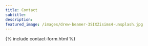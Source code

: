 ```yaml
---
title: Contact
subtitle: 
description: 
featured_image: /images/drew-beamer-3SIXZisims4-unsplash.jpg
---
```


{% include contact-form.html %}

<!-- We've made a contact form that you can use with [Formspree](https://formspree.io/create/jekyllthemes) to handle up to 50 submissions per month for free. You could also easily switch out the end-point to use another contact form service. -->